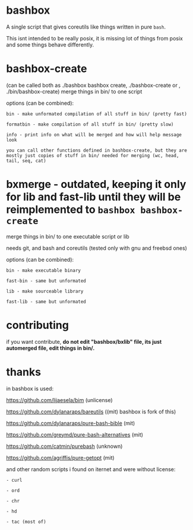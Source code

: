 # bashbox

A single script that gives coreutils like things written in pure `bash`.

This isnt intended to be really posix, it is missing lot of things from posix and some things behave differently.

# bashbox-create
(can be called both as ./bashbox bashbox create, ./bashbox-create or , ./bin/bashbox-create)
merge things in bin/ to one script

options (can be combined):

	bin - make unformated compilation of all stuff in bin/ (pretty fast)

	formatbin - make compilation of all stuff in bin/ (pretty slow)

	info - print info on what will be merged and how will help message look

	you can call other functions defined in bashbox-create, but they are mostly just copies of stuff in bin/ needed for merging (wc, head, tail, seq, cat)

# bxmerge - outdated, keeping it only for lib and fast-lib until they will be reimplemented to `bashbox bashbox-create`
merge things in bin/ to one executable script or lib

needs git, and bash and coreutils (tested only with gnu and freebsd ones)

options (can be combined):

	bin - make executable binary
	
	fast-bin - same but unformated
	
	lib - make sourceable library

	fast-lib - same but unformated
	
# contributing
if you want contribute, **do not edit "bashbox/bxlib" file, its just automerged file, edit things in bin/.**

# thanks
in bashbox is used:

https://github.com/lijaesela/bim (unlicense)

https://github.com/dylanaraps/bareutils ((mit) bashbox is fork of this)

https://github.com/dylanaraps/pure-bash-bible (mit)

https://github.com/greymd/pure-bash-alternatives (mit)

https://github.com/catmin/purebash (unknown)

https://github.com/agriffis/pure-getopt (mit)

and other random scripts i found on iternet and were without license:

	- curl
	
	- ord
	
	- chr
	
	- hd
	
	- tac (most of)


